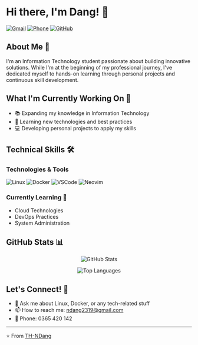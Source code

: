 # Hi there, I'm Dang! 👋

[![Gmail](https://img.shields.io/badge/Gmail-ndang2319%40gmail.com-red)](mailto:ndang2319@gmail.com)
[![Phone](https://img.shields.io/badge/Phone-0365%20420%20142-green)](tel:0365420142)
[![GitHub](https://img.shields.io/badge/GitHub-ndang2319-black)](https://github.com/ndang2319)

## About Me 🎯

I'm an Information Technology student passionate about building innovative solutions. While I'm at the beginning of my professional journey, I've dedicated myself to hands-on learning through personal projects and continuous skill development.

## What I'm Currently Working On 🔭

- 📚 Expanding my knowledge in Information Technology
- 🌱 Learning new technologies and best practices
- 💻 Developing personal projects to apply my skills

## Technical Skills 🛠️

### Technologies & Tools

![Linux](https://img.shields.io/badge/-Linux-FCC624?style=flat&logo=linux&logoColor=black)
![Docker](https://img.shields.io/badge/-Docker-2496ED?style=flat&logo=docker&logoColor=white)
![VSCode](https://img.shields.io/badge/-VSCode-007ACC?style=flat&logo=visual-studio-code&logoColor=white)
![Neovim](https://img.shields.io/badge/-Neovim-57A143?style=flat&logo=neovim&logoColor=white)

### Currently Learning 📖

- Cloud Technologies
- DevOps Practices
- System Administration

## GitHub Stats 📊

<p align="center">
  <img src="https://github-readme-stats-tqdt.vercel.app/api?username=TH-NDang&show_icons=true&theme=transparent&hide=stars" alt="GitHub Stats" />
</p>

<p align="center">
  <img src="https://github-readme-stats-tqdt.vercel.app/api/top-langs/?username=TH-NDang&layout=compact&langs_count=6&hide=javascript,html,css" alt="Top Languages" />
</p>

## Let's Connect! 🤝

- 💬 Ask me about Linux, Docker, or any tech-related stuff
- 📫 How to reach me: [ndang2319@gmail.com](mailto:ndang2319@gmail.com)
- 📱 Phone: 0365 420 142

---
⭐️ From [TH-NDang](https://github.com/TH-NDang)
